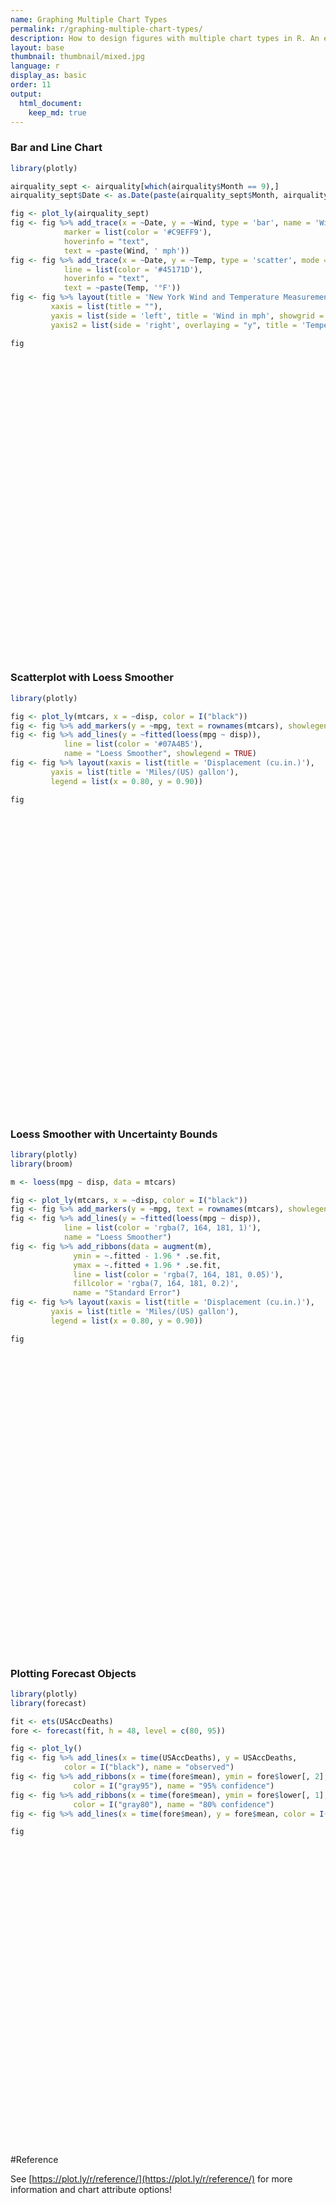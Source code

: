 ```yaml
---
name: Graphing Multiple Chart Types
permalink: r/graphing-multiple-chart-types/
description: How to design figures with multiple chart types in R. An example of a line chart with a line of best fit and an uncertainty band.
layout: base
thumbnail: thumbnail/mixed.jpg
language: r
display_as: basic
order: 11
output:
  html_document:
    keep_md: true
---
```



### Bar and Line Chart


```r
library(plotly)

airquality_sept <- airquality[which(airquality$Month == 9),]
airquality_sept$Date <- as.Date(paste(airquality_sept$Month, airquality_sept$Day, 1973, sep = "."), format = "%m.%d.%Y")

fig <- plot_ly(airquality_sept)
fig <- fig %>% add_trace(x = ~Date, y = ~Wind, type = 'bar', name = 'Wind',
            marker = list(color = '#C9EFF9'),
            hoverinfo = "text",
            text = ~paste(Wind, ' mph'))
fig <- fig %>% add_trace(x = ~Date, y = ~Temp, type = 'scatter', mode = 'lines', name = 'Temperature', yaxis = 'y2',
            line = list(color = '#45171D'),
            hoverinfo = "text",
            text = ~paste(Temp, '°F'))
fig <- fig %>% layout(title = 'New York Wind and Temperature Measurements for September 1973',
         xaxis = list(title = ""),
         yaxis = list(side = 'left', title = 'Wind in mph', showgrid = FALSE, zeroline = FALSE),
         yaxis2 = list(side = 'right', overlaying = "y", title = 'Temperature in degrees F', showgrid = FALSE, zeroline = FALSE))

fig
```

<div id="htmlwidget-cbe2545560c0dbfd3bf3" style="width:672px;height:480px;" class="plotly html-widget"></div>
<script type="application/json" data-for="htmlwidget-cbe2545560c0dbfd3bf3">{"x":{"visdat":{"3c7f260964f1":["function () ","plotlyVisDat"]},"cur_data":"3c7f260964f1","attrs":{"3c7f260964f1":{"alpha_stroke":1,"sizes":[10,100],"spans":[1,20],"x":{},"y":{},"type":"bar","name":"Wind","marker":{"color":"#C9EFF9"},"hoverinfo":"text","text":{},"inherit":true},"3c7f260964f1.1":{"alpha_stroke":1,"sizes":[10,100],"spans":[1,20],"x":{},"y":{},"type":"scatter","mode":"lines","name":"Temperature","yaxis":"y2","line":{"color":"#45171D"},"hoverinfo":"text","text":{},"inherit":true}},"layout":{"margin":{"b":40,"l":60,"t":25,"r":10},"title":"New York Wind and Temperature Measurements for September 1973","xaxis":{"domain":[0,1],"automargin":true,"title":""},"yaxis":{"domain":[0,1],"automargin":true,"side":"left","title":"Wind in mph","showgrid":false,"zeroline":false},"yaxis2":{"side":"right","overlaying":"y","title":"Temperature in degrees F","showgrid":false,"zeroline":false},"hovermode":"closest","showlegend":true},"source":"A","config":{"showSendToCloud":false},"data":[{"x":["1973-09-01","1973-09-02","1973-09-03","1973-09-04","1973-09-05","1973-09-06","1973-09-07","1973-09-08","1973-09-09","1973-09-10","1973-09-11","1973-09-12","1973-09-13","1973-09-14","1973-09-15","1973-09-16","1973-09-17","1973-09-18","1973-09-19","1973-09-20","1973-09-21","1973-09-22","1973-09-23","1973-09-24","1973-09-25","1973-09-26","1973-09-27","1973-09-28","1973-09-29","1973-09-30"],"y":[6.9,5.1,2.8,4.6,7.4,15.5,10.9,10.3,10.9,9.7,14.9,15.5,6.3,10.9,11.5,6.9,13.8,10.3,10.3,8,12.6,9.2,10.3,10.3,16.6,6.9,13.2,14.3,8,11.5],"type":"bar","name":"Wind","marker":{"color":"#C9EFF9","line":{"color":"rgba(31,119,180,1)"}},"hoverinfo":["text","text","text","text","text","text","text","text","text","text","text","text","text","text","text","text","text","text","text","text","text","text","text","text","text","text","text","text","text","text"],"text":["6.9  mph","5.1  mph","2.8  mph","4.6  mph","7.4  mph","15.5  mph","10.9  mph","10.3  mph","10.9  mph","9.7  mph","14.9  mph","15.5  mph","6.3  mph","10.9  mph","11.5  mph","6.9  mph","13.8  mph","10.3  mph","10.3  mph","8  mph","12.6  mph","9.2  mph","10.3  mph","10.3  mph","16.6  mph","6.9  mph","13.2  mph","14.3  mph","8  mph","11.5  mph"],"error_y":{"color":"rgba(31,119,180,1)"},"error_x":{"color":"rgba(31,119,180,1)"},"xaxis":"x","yaxis":"y","frame":null},{"x":["1973-09-01","1973-09-02","1973-09-03","1973-09-04","1973-09-05","1973-09-06","1973-09-07","1973-09-08","1973-09-09","1973-09-10","1973-09-11","1973-09-12","1973-09-13","1973-09-14","1973-09-15","1973-09-16","1973-09-17","1973-09-18","1973-09-19","1973-09-20","1973-09-21","1973-09-22","1973-09-23","1973-09-24","1973-09-25","1973-09-26","1973-09-27","1973-09-28","1973-09-29","1973-09-30"],"y":[91,92,93,93,87,84,80,78,75,73,81,76,77,71,71,78,67,76,68,82,64,71,81,69,63,70,77,75,76,68],"type":"scatter","mode":"lines","name":"Temperature","yaxis":"y2","line":{"color":"#45171D"},"hoverinfo":["text","text","text","text","text","text","text","text","text","text","text","text","text","text","text","text","text","text","text","text","text","text","text","text","text","text","text","text","text","text"],"text":["91 °F","92 °F","93 °F","93 °F","87 °F","84 °F","80 °F","78 °F","75 °F","73 °F","81 °F","76 °F","77 °F","71 °F","71 °F","78 °F","67 °F","76 °F","68 °F","82 °F","64 °F","71 °F","81 °F","69 °F","63 °F","70 °F","77 °F","75 °F","76 °F","68 °F"],"marker":{"color":"rgba(255,127,14,1)","line":{"color":"rgba(255,127,14,1)"}},"error_y":{"color":"rgba(255,127,14,1)"},"error_x":{"color":"rgba(255,127,14,1)"},"xaxis":"x","frame":null}],"highlight":{"on":"plotly_click","persistent":false,"dynamic":false,"selectize":false,"opacityDim":0.2,"selected":{"opacity":1},"debounce":0},"shinyEvents":["plotly_hover","plotly_click","plotly_selected","plotly_relayout","plotly_brushed","plotly_brushing","plotly_clickannotation","plotly_doubleclick","plotly_deselect","plotly_afterplot","plotly_sunburstclick"],"base_url":"https://plot.ly"},"evals":[],"jsHooks":[]}</script>

### Scatterplot with Loess Smoother


```r
library(plotly)

fig <- plot_ly(mtcars, x = ~disp, color = I("black"))
fig <- fig %>% add_markers(y = ~mpg, text = rownames(mtcars), showlegend = FALSE)
fig <- fig %>% add_lines(y = ~fitted(loess(mpg ~ disp)),
            line = list(color = '#07A4B5'),
            name = "Loess Smoother", showlegend = TRUE)
fig <- fig %>% layout(xaxis = list(title = 'Displacement (cu.in.)'),
         yaxis = list(title = 'Miles/(US) gallon'),
         legend = list(x = 0.80, y = 0.90))

fig
```

<div id="htmlwidget-a1397189506154613612" style="width:672px;height:480px;" class="plotly html-widget"></div>
<script type="application/json" data-for="htmlwidget-a1397189506154613612">{"x":{"visdat":{"3c7f7ea51742":["function () ","plotlyVisDat"]},"cur_data":"3c7f7ea51742","attrs":{"3c7f7ea51742":{"x":{},"color":["black"],"alpha_stroke":1,"sizes":[10,100],"spans":[1,20],"y":{},"type":"scatter","mode":"markers","text":["Mazda RX4","Mazda RX4 Wag","Datsun 710","Hornet 4 Drive","Hornet Sportabout","Valiant","Duster 360","Merc 240D","Merc 230","Merc 280","Merc 280C","Merc 450SE","Merc 450SL","Merc 450SLC","Cadillac Fleetwood","Lincoln Continental","Chrysler Imperial","Fiat 128","Honda Civic","Toyota Corolla","Toyota Corona","Dodge Challenger","AMC Javelin","Camaro Z28","Pontiac Firebird","Fiat X1-9","Porsche 914-2","Lotus Europa","Ford Pantera L","Ferrari Dino","Maserati Bora","Volvo 142E"],"showlegend":false,"inherit":true},"3c7f7ea51742.1":{"x":{},"color":["black"],"alpha_stroke":1,"sizes":[10,100],"spans":[1,20],"y":{},"type":"scatter","mode":"lines","line":{"color":"#07A4B5"},"name":"Loess Smoother","showlegend":true,"inherit":true}},"layout":{"margin":{"b":40,"l":60,"t":25,"r":10},"xaxis":{"domain":[0,1],"automargin":true,"title":"Displacement (cu.in.)"},"yaxis":{"domain":[0,1],"automargin":true,"title":"Miles/(US) gallon"},"legend":{"x":0.8,"y":0.9},"hovermode":"closest","showlegend":false},"source":"A","config":{"showSendToCloud":false},"data":[{"x":[160,160,108,258,360,225,360,146.7,140.8,167.6,167.6,275.8,275.8,275.8,472,460,440,78.7,75.7,71.1,120.1,318,304,350,400,79,120.3,95.1,351,145,301,121],"y":[21,21,22.8,21.4,18.7,18.1,14.3,24.4,22.8,19.2,17.8,16.4,17.3,15.2,10.4,10.4,14.7,32.4,30.4,33.9,21.5,15.5,15.2,13.3,19.2,27.3,26,30.4,15.8,19.7,15,21.4],"type":"scatter","mode":"markers","text":["Mazda RX4","Mazda RX4 Wag","Datsun 710","Hornet 4 Drive","Hornet Sportabout","Valiant","Duster 360","Merc 240D","Merc 230","Merc 280","Merc 280C","Merc 450SE","Merc 450SL","Merc 450SLC","Cadillac Fleetwood","Lincoln Continental","Chrysler Imperial","Fiat 128","Honda Civic","Toyota Corolla","Toyota Corona","Dodge Challenger","AMC Javelin","Camaro Z28","Pontiac Firebird","Fiat X1-9","Porsche 914-2","Lotus Europa","Ford Pantera L","Ferrari Dino","Maserati Bora","Volvo 142E"],"showlegend":false,"marker":{"color":"rgba(0,0,0,1)","line":{"color":"rgba(0,0,0,1)"}},"textfont":{"color":"rgba(0,0,0,1)"},"error_y":{"color":"rgba(0,0,0,1)"},"error_x":{"color":"rgba(0,0,0,1)"},"line":{"color":"rgba(0,0,0,1)"},"xaxis":"x","yaxis":"y","frame":null},{"x":[71.1,75.7,78.7,79,95.1,108,120.1,120.3,121,140.8,145,146.7,160,160,167.6,167.6,225,258,275.8,275.8,275.8,301,304,318,350,351,360,360,400,440,460,472],"y":[31.8587265478689,30.997160511089,30.4515688818864,30.3978766914933,27.6878765636072,25.7536029023605,24.1266208899877,24.1012302593287,24.0128145822842,21.7855370304885,21.3720222888,21.2095787437194,20.1233661948189,20.1233661948189,19.5876473362003,19.5876473362003,17.8667031510564,17.3361001159279,16.6706159588599,16.6706159588599,16.6706159588599,16.3557242808806,16.3295803630335,16.1508424685288,15.6175774563292,15.5983332500748,15.4036322355415,15.4036322355415,14.3441620745589,13.0380914865063,12.2654317142106,11.7573008148926],"type":"scatter","mode":"lines","line":{"color":"#07A4B5"},"name":"Loess Smoother","showlegend":true,"marker":{"color":"rgba(0,0,0,1)","line":{"color":"rgba(0,0,0,1)"}},"textfont":{"color":"rgba(0,0,0,1)"},"error_y":{"color":"rgba(0,0,0,1)"},"error_x":{"color":"rgba(0,0,0,1)"},"xaxis":"x","yaxis":"y","frame":null}],"highlight":{"on":"plotly_click","persistent":false,"dynamic":false,"selectize":false,"opacityDim":0.2,"selected":{"opacity":1},"debounce":0},"shinyEvents":["plotly_hover","plotly_click","plotly_selected","plotly_relayout","plotly_brushed","plotly_brushing","plotly_clickannotation","plotly_doubleclick","plotly_deselect","plotly_afterplot","plotly_sunburstclick"],"base_url":"https://plot.ly"},"evals":[],"jsHooks":[]}</script>

### Loess Smoother with Uncertainty Bounds


```r
library(plotly)
library(broom)

m <- loess(mpg ~ disp, data = mtcars)

fig <- plot_ly(mtcars, x = ~disp, color = I("black"))
fig <- fig %>% add_markers(y = ~mpg, text = rownames(mtcars), showlegend = FALSE)
fig <- fig %>% add_lines(y = ~fitted(loess(mpg ~ disp)),
            line = list(color = 'rgba(7, 164, 181, 1)'),
            name = "Loess Smoother")
fig <- fig %>% add_ribbons(data = augment(m),
              ymin = ~.fitted - 1.96 * .se.fit,
              ymax = ~.fitted + 1.96 * .se.fit,
              line = list(color = 'rgba(7, 164, 181, 0.05)'),
              fillcolor = 'rgba(7, 164, 181, 0.2)',
              name = "Standard Error")
fig <- fig %>% layout(xaxis = list(title = 'Displacement (cu.in.)'),
         yaxis = list(title = 'Miles/(US) gallon'),
         legend = list(x = 0.80, y = 0.90))

fig
```

<div id="htmlwidget-bb3c1f86641a8eb249fa" style="width:672px;height:480px;" class="plotly html-widget"></div>
<script type="application/json" data-for="htmlwidget-bb3c1f86641a8eb249fa">{"x":{"visdat":{"3c7f71fdbe27":["function () ","plotlyVisDat"],"3c7f1e571518":["function () ","data"]},"cur_data":"3c7f1e571518","attrs":{"3c7f71fdbe27":{"x":{},"color":["black"],"alpha_stroke":1,"sizes":[10,100],"spans":[1,20],"y":{},"type":"scatter","mode":"markers","text":["Mazda RX4","Mazda RX4 Wag","Datsun 710","Hornet 4 Drive","Hornet Sportabout","Valiant","Duster 360","Merc 240D","Merc 230","Merc 280","Merc 280C","Merc 450SE","Merc 450SL","Merc 450SLC","Cadillac Fleetwood","Lincoln Continental","Chrysler Imperial","Fiat 128","Honda Civic","Toyota Corolla","Toyota Corona","Dodge Challenger","AMC Javelin","Camaro Z28","Pontiac Firebird","Fiat X1-9","Porsche 914-2","Lotus Europa","Ford Pantera L","Ferrari Dino","Maserati Bora","Volvo 142E"],"showlegend":false,"inherit":true},"3c7f71fdbe27.1":{"x":{},"color":["black"],"alpha_stroke":1,"sizes":[10,100],"spans":[1,20],"y":{},"type":"scatter","mode":"lines","line":{"color":"rgba(7, 164, 181, 1)"},"name":"Loess Smoother","inherit":true},"3c7f1e571518":{"x":{},"color":["black"],"alpha_stroke":1,"sizes":[10,100],"spans":[1,20],"ymin":{},"ymax":{},"type":"scatter","mode":"lines","hoveron":"points","fill":"toself","line":{"color":"rgba(7, 164, 181, 0.05)"},"fillcolor":"rgba(7, 164, 181, 0.2)","name":"Standard Error","inherit":true}},"layout":{"margin":{"b":40,"l":60,"t":25,"r":10},"xaxis":{"domain":[0,1],"automargin":true,"title":"Displacement (cu.in.)"},"yaxis":{"domain":[0,1],"automargin":true,"title":"Miles/(US) gallon"},"legend":{"x":0.8,"y":0.9},"hovermode":"closest","showlegend":true},"source":"A","config":{"showSendToCloud":false},"data":[{"x":[160,160,108,258,360,225,360,146.7,140.8,167.6,167.6,275.8,275.8,275.8,472,460,440,78.7,75.7,71.1,120.1,318,304,350,400,79,120.3,95.1,351,145,301,121],"y":[21,21,22.8,21.4,18.7,18.1,14.3,24.4,22.8,19.2,17.8,16.4,17.3,15.2,10.4,10.4,14.7,32.4,30.4,33.9,21.5,15.5,15.2,13.3,19.2,27.3,26,30.4,15.8,19.7,15,21.4],"type":"scatter","mode":"markers","text":["Mazda RX4","Mazda RX4 Wag","Datsun 710","Hornet 4 Drive","Hornet Sportabout","Valiant","Duster 360","Merc 240D","Merc 230","Merc 280","Merc 280C","Merc 450SE","Merc 450SL","Merc 450SLC","Cadillac Fleetwood","Lincoln Continental","Chrysler Imperial","Fiat 128","Honda Civic","Toyota Corolla","Toyota Corona","Dodge Challenger","AMC Javelin","Camaro Z28","Pontiac Firebird","Fiat X1-9","Porsche 914-2","Lotus Europa","Ford Pantera L","Ferrari Dino","Maserati Bora","Volvo 142E"],"showlegend":false,"marker":{"color":"rgba(0,0,0,1)","line":{"color":"rgba(0,0,0,1)"}},"textfont":{"color":"rgba(0,0,0,1)"},"error_y":{"color":"rgba(0,0,0,1)"},"error_x":{"color":"rgba(0,0,0,1)"},"line":{"color":"rgba(0,0,0,1)"},"xaxis":"x","yaxis":"y","frame":null},{"x":[71.1,75.7,78.7,79,95.1,108,120.1,120.3,121,140.8,145,146.7,160,160,167.6,167.6,225,258,275.8,275.8,275.8,301,304,318,350,351,360,360,400,440,460,472],"y":[31.8587265478689,30.997160511089,30.4515688818864,30.3978766914933,27.6878765636072,25.7536029023605,24.1266208899877,24.1012302593287,24.0128145822842,21.7855370304885,21.3720222888,21.2095787437194,20.1233661948189,20.1233661948189,19.5876473362003,19.5876473362003,17.8667031510564,17.3361001159279,16.6706159588599,16.6706159588599,16.6706159588599,16.3557242808806,16.3295803630335,16.1508424685288,15.6175774563292,15.5983332500748,15.4036322355415,15.4036322355415,14.3441620745589,13.0380914865063,12.2654317142106,11.7573008148926],"type":"scatter","mode":"lines","line":{"color":"rgba(7, 164, 181, 1)"},"name":"Loess Smoother","marker":{"color":"rgba(0,0,0,1)","line":{"color":"rgba(0,0,0,1)"}},"textfont":{"color":"rgba(0,0,0,1)"},"error_y":{"color":"rgba(0,0,0,1)"},"error_x":{"color":"rgba(0,0,0,1)"},"xaxis":"x","yaxis":"y","frame":null},{"fillcolor":"rgba(7, 164, 181, 0.2)","x":[71.1,75.7,78.7,79,95.1,108,120.1,120.3,121,140.8,145,146.7,160,160,167.6,167.6,225,258,275.8,275.8,275.8,301,304,318,350,351,360,360,400,440,460,472,472,472,460,440,400,360,360,351,350,318,304,301,275.8,275.8,275.8,258,225,167.6,167.6,160,160,146.7,145,140.8,121,120.3,120.1,108,95.1,79,78.7,75.7,71.1],"type":"scatter","mode":"lines","hoveron":"points","fill":"toself","line":{"color":"rgba(7, 164, 181, 0.05)"},"name":"Standard Error","y":[29.6196922296082,28.9642153590505,28.54236726388,28.5005513255002,26.2918632250039,24.5450406587188,22.9330086278789,22.9068700881959,22.8156526764351,20.4388075375714,19.9863730553065,19.8082571439821,18.6121240511817,18.6121240511817,18.0237725351383,18.0237725351383,16.256272295313,15.5190313686595,15.0041837863646,15.0041837863646,15.0041837863646,14.9281309152598,14.9162210256684,14.7558651253728,14.2276931088279,14.2081927321474,14.0140809626356,14.0140809626356,12.8807957894151,11.0440265490691,9.74938413735661,8.84230571970769,8.84230571970769,14.6722959100775,14.7814792910646,15.0321564239434,15.8075283597026,16.7931835084474,16.7931835084474,16.9884737680022,17.0074618038304,17.5458198116849,17.7429397003985,17.7833176465014,18.3370481313552,18.3370481313552,18.3370481313552,19.1531688631963,19.4771340067998,21.1515221372622,21.1515221372622,21.6346083384561,21.6346083384561,22.6109003434567,22.7576715222934,23.1322665234057,25.2099764881334,25.2955904304616,25.3202331520966,26.9621651460022,29.0838899022106,32.2952020574863,32.3607704998928,33.0301056631275,34.0977608661297],"marker":{"color":"rgba(0,0,0,1)","line":{"color":"rgba(0,0,0,1)"}},"textfont":{"color":"rgba(0,0,0,1)"},"error_y":{"color":"rgba(0,0,0,1)"},"error_x":{"color":"rgba(0,0,0,1)"},"xaxis":"x","yaxis":"y","frame":null}],"highlight":{"on":"plotly_click","persistent":false,"dynamic":false,"selectize":false,"opacityDim":0.2,"selected":{"opacity":1},"debounce":0},"shinyEvents":["plotly_hover","plotly_click","plotly_selected","plotly_relayout","plotly_brushed","plotly_brushing","plotly_clickannotation","plotly_doubleclick","plotly_deselect","plotly_afterplot","plotly_sunburstclick"],"base_url":"https://plot.ly"},"evals":[],"jsHooks":[]}</script>

### Plotting Forecast Objects


```r
library(plotly)
library(forecast)

fit <- ets(USAccDeaths)
fore <- forecast(fit, h = 48, level = c(80, 95))

fig <- plot_ly()
fig <- fig %>% add_lines(x = time(USAccDeaths), y = USAccDeaths,
            color = I("black"), name = "observed")
fig <- fig %>% add_ribbons(x = time(fore$mean), ymin = fore$lower[, 2], ymax = fore$upper[, 2],
              color = I("gray95"), name = "95% confidence")
fig <- fig %>% add_ribbons(x = time(fore$mean), ymin = fore$lower[, 1], ymax = fore$upper[, 1],
              color = I("gray80"), name = "80% confidence")
fig <- fig %>% add_lines(x = time(fore$mean), y = fore$mean, color = I("blue"), name = "prediction")

fig
```

<div id="htmlwidget-1e2dd1fda5369dc25022" style="width:672px;height:480px;" class="plotly html-widget"></div>
<script type="application/json" data-for="htmlwidget-1e2dd1fda5369dc25022">{"x":{"visdat":{"3c7f5f2437b2":["function () ","plotlyVisDat"]},"cur_data":"3c7f5f2437b2","attrs":{"3c7f5f2437b2":{"alpha_stroke":1,"sizes":[10,100],"spans":[1,20],"x":[1973,1973.08333333333,1973.16666666667,1973.25,1973.33333333333,1973.41666666667,1973.5,1973.58333333333,1973.66666666667,1973.75,1973.83333333333,1973.91666666667,1974,1974.08333333333,1974.16666666667,1974.25,1974.33333333333,1974.41666666667,1974.5,1974.58333333333,1974.66666666667,1974.75,1974.83333333333,1974.91666666667,1975,1975.08333333333,1975.16666666667,1975.25,1975.33333333333,1975.41666666667,1975.5,1975.58333333333,1975.66666666667,1975.75,1975.83333333333,1975.91666666667,1976,1976.08333333334,1976.16666666667,1976.25,1976.33333333334,1976.41666666667,1976.5,1976.58333333334,1976.66666666667,1976.75,1976.83333333334,1976.91666666667,1977,1977.08333333334,1977.16666666667,1977.25,1977.33333333334,1977.41666666667,1977.5,1977.58333333334,1977.66666666667,1977.75,1977.83333333334,1977.91666666667,1978,1978.08333333334,1978.16666666667,1978.25,1978.33333333334,1978.41666666667,1978.5,1978.58333333334,1978.66666666667,1978.75,1978.83333333334,1978.91666666667],"y":[9007,8106,8928,9137,10017,10826,11317,10744,9713,9938,9161,8927,7750,6981,8038,8422,8714,9512,10120,9823,8743,9129,8710,8680,8162,7306,8124,7870,9387,9556,10093,9620,8285,8466,8160,8034,7717,7461,7767,7925,8623,8945,10078,9179,8037,8488,7874,8647,7792,6957,7726,8106,8890,9299,10625,9302,8314,8850,8265,8796,7836,6892,7791,8192,9115,9434,10484,9827,9110,9070,8633,9240],"type":"scatter","mode":"lines","color":["black"],"name":"observed","inherit":true},"3c7f5f2437b2.1":{"alpha_stroke":1,"sizes":[10,100],"spans":[1,20],"x":[1979,1979.08333333334,1979.16666666667,1979.25,1979.33333333334,1979.41666666667,1979.5,1979.58333333334,1979.66666666667,1979.75,1979.83333333334,1979.91666666667,1980,1980.08333333334,1980.16666666667,1980.25,1980.33333333334,1980.41666666667,1980.5,1980.58333333334,1980.66666666667,1980.75,1980.83333333334,1980.91666666667,1981,1981.08333333334,1981.16666666667,1981.25,1981.33333333334,1981.41666666667,1981.5,1981.58333333334,1981.66666666667,1981.75,1981.83333333334,1981.91666666667,1982,1982.08333333334,1982.16666666667,1982.25,1982.33333333334,1982.41666666667,1982.5,1982.58333333334,1982.66666666667,1982.75,1982.83333333334,1982.91666666667],"ymin":[7823.83364364509,6931.81150555139,7647.07464543682,7823.02584342382,8552.08089369296,8938.69770239878,9805.63379555245,9037.75568575783,7892.80111324107,8181.29275268693,7658.72080466769,7816.75885819727,7083.71251904774,6241.87953659487,6997.05184212291,7206.00092193545,7963.07045565586,8373.93461426599,9262.17101452071,8513.22664070538,7385.26564362439,7689.13328388432,7180.56970967472,7351.53018669627,6630.30441674618,5799.4109900377,6564.74860818352,6783.17789418326,7549.1176682334,7968.30599377192,8864.37523943456,8122.819639047,7001.84437952758,7312.33056938465,6810.04984009243,6987.02508917628,6271.4891041889,5446.02425404946,6216.54883008316,6439.94102942414,7210.63549204939,7634.38456751762,8534.8335643678,7797.48847010281,6680.56517629025,6994.95456522799,6496.43721351888,6677.0686167493],"ymax":[8971.16017481354,8266.62972133669,9146.11472804351,9469.99356300143,10334.7429955507,10847.431751309,11832.6136103356,11176.4535769074,10137.6641758079,10527.5219976129,10102.1145858285,10354.2253496942,9711.28129941088,8956.56169029321,9796.13753135742,10087.0184844898,10923.7534335878,11412.1948394418,12376.0763913673,11700.9826219598,10645.1996454245,11019.6814664155,10580.2656808214,10819.4540211952,10164.6894017124,9399.03023685038,10228.4407652968,10509.841512242,11337.7062210103,11817.8234599358,12773.8721664535,12091.3896236182,11028.6209095214,11396.4841809152,10950.7855504037,11183.9591187152,10523.5047142697,9752.41697283862,10576.6405433972,10853.0783770011,11676.1883971943,12151.7448861901,13103.4138415202,12416.7207925624,11349.9001127587,11713.8601850719,11264.3981769773,11493.9155911422],"type":"scatter","mode":"lines","hoveron":"points","fill":"toself","color":["gray95"],"name":"95% confidence","inherit":true},"3c7f5f2437b2.2":{"alpha_stroke":1,"sizes":[10,100],"spans":[1,20],"x":[1979,1979.08333333334,1979.16666666667,1979.25,1979.33333333334,1979.41666666667,1979.5,1979.58333333334,1979.66666666667,1979.75,1979.83333333334,1979.91666666667,1980,1980.08333333334,1980.16666666667,1980.25,1980.33333333334,1980.41666666667,1980.5,1980.58333333334,1980.66666666667,1980.75,1980.83333333334,1980.91666666667,1981,1981.08333333334,1981.16666666667,1981.25,1981.33333333334,1981.41666666667,1981.5,1981.58333333334,1981.66666666667,1981.75,1981.83333333334,1981.91666666667,1982,1982.08333333334,1982.16666666667,1982.25,1982.33333333334,1982.41666666667,1982.5,1982.58333333334,1982.66666666667,1982.75,1982.83333333334,1982.91666666667],"ymin":[8022.39866155543,7162.82525423071,7906.50987400073,8108.06254906214,8860.60189670941,9269.03767128449,10156.4382721267,9407.89493864205,8281.31411465392,8587.34895324044,8081.59303566553,8255.91202483576,7538.45947012027,6711.70298774529,7481.48280830078,7704.61163856031,8475.4686723529,8899.75893684478,9801.08705989009,9064.92383092635,7949.45450866769,8265.54317378904,7768.94683951672,7951.71534724311,7241.99184728712,6422.38835593707,7198.81491714816,7428.14252104676,8204.79949324178,8634.53263793099,9540.98238329915,8809.65041359757,7698.74881961306,8019.16512170365,7526.67691890897,7713.37827469463,7007.37512515532,6191.32118923364,6971.13931990931,7203.7119984176,7983.47789436589,8416.19315314422,9325.5066638853,8596.92779615685,7488.67564013964,7811.64410692913,7321.6166444702,7510.70863095488],"ymax":[8772.59515690319,8035.61597265737,8886.6794994796,9184.95685736312,10026.2219925343,10517.0917824233,11481.8091337613,10806.3143240232,9749.15117439502,10121.4657970594,9679.24235483063,9915.07218305571,9256.53434833836,8486.73823914279,9311.70656517955,9588.40776786494,10411.3552168908,10886.370516863,11837.160345998,11149.2854317389,10081.0107803813,10443.2715765108,9991.88855097943,10219.2688606484,9553.00197117151,8776.05287095101,9594.37445633217,9864.87688537849,10682.0243960019,11151.5968157768,12097.2650225889,11404.5588490677,10331.7164694359,10689.6496285962,10234.1584715872,10457.6059331968,9787.6186933033,9007.12003765444,9822.05005357102,10089.3074080077,10903.3459948778,11369.9363005635,12312.7407420027,11617.2814665084,10541.7896489093,10897.1706433707,10439.218746026,10660.2755769366],"type":"scatter","mode":"lines","hoveron":"points","fill":"toself","color":["gray80"],"name":"80% confidence","inherit":true},"3c7f5f2437b2.3":{"alpha_stroke":1,"sizes":[10,100],"spans":[1,20],"x":[1979,1979.08333333334,1979.16666666667,1979.25,1979.33333333334,1979.41666666667,1979.5,1979.58333333334,1979.66666666667,1979.75,1979.83333333334,1979.91666666667,1980,1980.08333333334,1980.16666666667,1980.25,1980.33333333334,1980.41666666667,1980.5,1980.58333333334,1980.66666666667,1980.75,1980.83333333334,1980.91666666667,1981,1981.08333333334,1981.16666666667,1981.25,1981.33333333334,1981.41666666667,1981.5,1981.58333333334,1981.66666666667,1981.75,1981.83333333334,1981.91666666667,1982,1982.08333333334,1982.16666666667,1982.25,1982.33333333334,1982.41666666667,1982.5,1982.58333333334,1982.66666666667,1982.75,1982.83333333334,1982.91666666667],"y":[8397.49690922931,7599.22061344404,8396.59468674016,8646.50970321263,9443.41194462183,9893.06472685388,10819.123702944,10107.1046313326,9015.23264452447,9354.40737514992,8880.41769524808,9085.49210394574,8397.49690922931,7599.22061344404,8396.59468674016,8646.50970321263,9443.41194462183,9893.06472685388,10819.123702944,10107.1046313326,9015.23264452447,9354.40737514992,8880.41769524808,9085.49210394574,8397.49690922931,7599.22061344404,8396.59468674016,8646.50970321263,9443.41194462183,9893.06472685388,10819.123702944,10107.1046313326,9015.23264452447,9354.40737514992,8880.41769524808,9085.49210394574,8397.49690922931,7599.22061344404,8396.59468674016,8646.50970321263,9443.41194462183,9893.06472685388,10819.123702944,10107.1046313326,9015.23264452447,9354.40737514992,8880.41769524808,9085.49210394574],"type":"scatter","mode":"lines","color":["blue"],"name":"prediction","inherit":true}},"layout":{"margin":{"b":40,"l":60,"t":25,"r":10},"xaxis":{"domain":[0,1],"automargin":true,"title":[]},"yaxis":{"domain":[0,1],"automargin":true,"title":[]},"hovermode":"closest","showlegend":true},"source":"A","config":{"showSendToCloud":false},"data":[{"x":[1973,1973.08333333333,1973.16666666667,1973.25,1973.33333333333,1973.41666666667,1973.5,1973.58333333333,1973.66666666667,1973.75,1973.83333333333,1973.91666666667,1974,1974.08333333333,1974.16666666667,1974.25,1974.33333333333,1974.41666666667,1974.5,1974.58333333333,1974.66666666667,1974.75,1974.83333333333,1974.91666666667,1975,1975.08333333333,1975.16666666667,1975.25,1975.33333333333,1975.41666666667,1975.5,1975.58333333333,1975.66666666667,1975.75,1975.83333333333,1975.91666666667,1976,1976.08333333334,1976.16666666667,1976.25,1976.33333333334,1976.41666666667,1976.5,1976.58333333334,1976.66666666667,1976.75,1976.83333333334,1976.91666666667,1977,1977.08333333334,1977.16666666667,1977.25,1977.33333333334,1977.41666666667,1977.5,1977.58333333334,1977.66666666667,1977.75,1977.83333333334,1977.91666666667,1978,1978.08333333334,1978.16666666667,1978.25,1978.33333333334,1978.41666666667,1978.5,1978.58333333334,1978.66666666667,1978.75,1978.83333333334,1978.91666666667],"y":[9007,8106,8928,9137,10017,10826,11317,10744,9713,9938,9161,8927,7750,6981,8038,8422,8714,9512,10120,9823,8743,9129,8710,8680,8162,7306,8124,7870,9387,9556,10093,9620,8285,8466,8160,8034,7717,7461,7767,7925,8623,8945,10078,9179,8037,8488,7874,8647,7792,6957,7726,8106,8890,9299,10625,9302,8314,8850,8265,8796,7836,6892,7791,8192,9115,9434,10484,9827,9110,9070,8633,9240],"type":"scatter","mode":"lines","name":"observed","marker":{"color":"rgba(0,0,0,1)","line":{"color":"rgba(0,0,0,1)"}},"textfont":{"color":"rgba(0,0,0,1)"},"error_y":{"color":"rgba(0,0,0,1)"},"error_x":{"color":"rgba(0,0,0,1)"},"line":{"color":"rgba(0,0,0,1)"},"xaxis":"x","yaxis":"y","frame":null},{"fillcolor":"rgba(242,242,242,0.5)","x":[1979,1979.08333333334,1979.16666666667,1979.25,1979.33333333334,1979.41666666667,1979.5,1979.58333333334,1979.66666666667,1979.75,1979.83333333334,1979.91666666667,1980,1980.08333333334,1980.16666666667,1980.25,1980.33333333334,1980.41666666667,1980.5,1980.58333333334,1980.66666666667,1980.75,1980.83333333334,1980.91666666667,1981,1981.08333333334,1981.16666666667,1981.25,1981.33333333334,1981.41666666667,1981.5,1981.58333333334,1981.66666666667,1981.75,1981.83333333334,1981.91666666667,1982,1982.08333333334,1982.16666666667,1982.25,1982.33333333334,1982.41666666667,1982.5,1982.58333333334,1982.66666666667,1982.75,1982.83333333334,1982.91666666667,1982.91666666667,1982.91666666667,1982.83333333334,1982.75,1982.66666666667,1982.58333333334,1982.5,1982.41666666667,1982.33333333334,1982.25,1982.16666666667,1982.08333333334,1982,1981.91666666667,1981.83333333334,1981.75,1981.66666666667,1981.58333333334,1981.5,1981.41666666667,1981.33333333334,1981.25,1981.16666666667,1981.08333333334,1981,1980.91666666667,1980.83333333334,1980.75,1980.66666666667,1980.58333333334,1980.5,1980.41666666667,1980.33333333334,1980.25,1980.16666666667,1980.08333333334,1980,1979.91666666667,1979.83333333334,1979.75,1979.66666666667,1979.58333333334,1979.5,1979.41666666667,1979.33333333334,1979.25,1979.16666666667,1979.08333333334,1979],"type":"scatter","mode":"lines","hoveron":"points","fill":"toself","name":"95% confidence","y":[7823.83364364509,6931.81150555139,7647.07464543682,7823.02584342382,8552.08089369296,8938.69770239878,9805.63379555245,9037.75568575783,7892.80111324107,8181.29275268693,7658.72080466769,7816.75885819727,7083.71251904774,6241.87953659487,6997.05184212291,7206.00092193545,7963.07045565586,8373.93461426599,9262.17101452071,8513.22664070538,7385.26564362439,7689.13328388432,7180.56970967472,7351.53018669627,6630.30441674618,5799.4109900377,6564.74860818352,6783.17789418326,7549.1176682334,7968.30599377192,8864.37523943456,8122.819639047,7001.84437952758,7312.33056938465,6810.04984009243,6987.02508917628,6271.4891041889,5446.02425404946,6216.54883008316,6439.94102942414,7210.63549204939,7634.38456751762,8534.8335643678,7797.48847010281,6680.56517629025,6994.95456522799,6496.43721351888,6677.0686167493,6677.0686167493,11493.9155911422,11264.3981769773,11713.8601850719,11349.9001127587,12416.7207925624,13103.4138415202,12151.7448861901,11676.1883971943,10853.0783770011,10576.6405433972,9752.41697283862,10523.5047142697,11183.9591187152,10950.7855504037,11396.4841809152,11028.6209095214,12091.3896236182,12773.8721664535,11817.8234599358,11337.7062210103,10509.841512242,10228.4407652968,9399.03023685038,10164.6894017124,10819.4540211952,10580.2656808214,11019.6814664155,10645.1996454245,11700.9826219598,12376.0763913673,11412.1948394418,10923.7534335878,10087.0184844898,9796.13753135742,8956.56169029321,9711.28129941088,10354.2253496942,10102.1145858285,10527.5219976129,10137.6641758079,11176.4535769074,11832.6136103356,10847.431751309,10334.7429955507,9469.99356300143,9146.11472804351,8266.62972133669,8971.16017481354],"marker":{"color":"rgba(242,242,242,1)","line":{"color":"rgba(242,242,242,1)"}},"textfont":{"color":"rgba(242,242,242,1)"},"error_y":{"color":"rgba(242,242,242,1)"},"error_x":{"color":"rgba(242,242,242,1)"},"line":{"color":"rgba(242,242,242,1)"},"xaxis":"x","yaxis":"y","frame":null},{"fillcolor":"rgba(204,204,204,0.5)","x":[1979,1979.08333333334,1979.16666666667,1979.25,1979.33333333334,1979.41666666667,1979.5,1979.58333333334,1979.66666666667,1979.75,1979.83333333334,1979.91666666667,1980,1980.08333333334,1980.16666666667,1980.25,1980.33333333334,1980.41666666667,1980.5,1980.58333333334,1980.66666666667,1980.75,1980.83333333334,1980.91666666667,1981,1981.08333333334,1981.16666666667,1981.25,1981.33333333334,1981.41666666667,1981.5,1981.58333333334,1981.66666666667,1981.75,1981.83333333334,1981.91666666667,1982,1982.08333333334,1982.16666666667,1982.25,1982.33333333334,1982.41666666667,1982.5,1982.58333333334,1982.66666666667,1982.75,1982.83333333334,1982.91666666667,1982.91666666667,1982.91666666667,1982.83333333334,1982.75,1982.66666666667,1982.58333333334,1982.5,1982.41666666667,1982.33333333334,1982.25,1982.16666666667,1982.08333333334,1982,1981.91666666667,1981.83333333334,1981.75,1981.66666666667,1981.58333333334,1981.5,1981.41666666667,1981.33333333334,1981.25,1981.16666666667,1981.08333333334,1981,1980.91666666667,1980.83333333334,1980.75,1980.66666666667,1980.58333333334,1980.5,1980.41666666667,1980.33333333334,1980.25,1980.16666666667,1980.08333333334,1980,1979.91666666667,1979.83333333334,1979.75,1979.66666666667,1979.58333333334,1979.5,1979.41666666667,1979.33333333334,1979.25,1979.16666666667,1979.08333333334,1979],"type":"scatter","mode":"lines","hoveron":"points","fill":"toself","name":"80% confidence","y":[8022.39866155543,7162.82525423071,7906.50987400073,8108.06254906214,8860.60189670941,9269.03767128449,10156.4382721267,9407.89493864205,8281.31411465392,8587.34895324044,8081.59303566553,8255.91202483576,7538.45947012027,6711.70298774529,7481.48280830078,7704.61163856031,8475.4686723529,8899.75893684478,9801.08705989009,9064.92383092635,7949.45450866769,8265.54317378904,7768.94683951672,7951.71534724311,7241.99184728712,6422.38835593707,7198.81491714816,7428.14252104676,8204.79949324178,8634.53263793099,9540.98238329915,8809.65041359757,7698.74881961306,8019.16512170365,7526.67691890897,7713.37827469463,7007.37512515532,6191.32118923364,6971.13931990931,7203.7119984176,7983.47789436589,8416.19315314422,9325.5066638853,8596.92779615685,7488.67564013964,7811.64410692913,7321.6166444702,7510.70863095488,7510.70863095488,10660.2755769366,10439.218746026,10897.1706433707,10541.7896489093,11617.2814665084,12312.7407420027,11369.9363005635,10903.3459948778,10089.3074080077,9822.05005357102,9007.12003765444,9787.6186933033,10457.6059331968,10234.1584715872,10689.6496285962,10331.7164694359,11404.5588490677,12097.2650225889,11151.5968157768,10682.0243960019,9864.87688537849,9594.37445633217,8776.05287095101,9553.00197117151,10219.2688606484,9991.88855097943,10443.2715765108,10081.0107803813,11149.2854317389,11837.160345998,10886.370516863,10411.3552168908,9588.40776786494,9311.70656517955,8486.73823914279,9256.53434833836,9915.07218305571,9679.24235483063,10121.4657970594,9749.15117439502,10806.3143240232,11481.8091337613,10517.0917824233,10026.2219925343,9184.95685736312,8886.6794994796,8035.61597265737,8772.59515690319],"marker":{"color":"rgba(204,204,204,1)","line":{"color":"rgba(204,204,204,1)"}},"textfont":{"color":"rgba(204,204,204,1)"},"error_y":{"color":"rgba(204,204,204,1)"},"error_x":{"color":"rgba(204,204,204,1)"},"line":{"color":"rgba(204,204,204,1)"},"xaxis":"x","yaxis":"y","frame":null},{"x":[1979,1979.08333333334,1979.16666666667,1979.25,1979.33333333334,1979.41666666667,1979.5,1979.58333333334,1979.66666666667,1979.75,1979.83333333334,1979.91666666667,1980,1980.08333333334,1980.16666666667,1980.25,1980.33333333334,1980.41666666667,1980.5,1980.58333333334,1980.66666666667,1980.75,1980.83333333334,1980.91666666667,1981,1981.08333333334,1981.16666666667,1981.25,1981.33333333334,1981.41666666667,1981.5,1981.58333333334,1981.66666666667,1981.75,1981.83333333334,1981.91666666667,1982,1982.08333333334,1982.16666666667,1982.25,1982.33333333334,1982.41666666667,1982.5,1982.58333333334,1982.66666666667,1982.75,1982.83333333334,1982.91666666667],"y":[8397.49690922931,7599.22061344404,8396.59468674016,8646.50970321263,9443.41194462183,9893.06472685388,10819.123702944,10107.1046313326,9015.23264452447,9354.40737514992,8880.41769524808,9085.49210394574,8397.49690922931,7599.22061344404,8396.59468674016,8646.50970321263,9443.41194462183,9893.06472685388,10819.123702944,10107.1046313326,9015.23264452447,9354.40737514992,8880.41769524808,9085.49210394574,8397.49690922931,7599.22061344404,8396.59468674016,8646.50970321263,9443.41194462183,9893.06472685388,10819.123702944,10107.1046313326,9015.23264452447,9354.40737514992,8880.41769524808,9085.49210394574,8397.49690922931,7599.22061344404,8396.59468674016,8646.50970321263,9443.41194462183,9893.06472685388,10819.123702944,10107.1046313326,9015.23264452447,9354.40737514992,8880.41769524808,9085.49210394574],"type":"scatter","mode":"lines","name":"prediction","marker":{"color":"rgba(0,0,255,1)","line":{"color":"rgba(0,0,255,1)"}},"textfont":{"color":"rgba(0,0,255,1)"},"error_y":{"color":"rgba(0,0,255,1)"},"error_x":{"color":"rgba(0,0,255,1)"},"line":{"color":"rgba(0,0,255,1)"},"xaxis":"x","yaxis":"y","frame":null}],"highlight":{"on":"plotly_click","persistent":false,"dynamic":false,"selectize":false,"opacityDim":0.2,"selected":{"opacity":1},"debounce":0},"shinyEvents":["plotly_hover","plotly_click","plotly_selected","plotly_relayout","plotly_brushed","plotly_brushing","plotly_clickannotation","plotly_doubleclick","plotly_deselect","plotly_afterplot","plotly_sunburstclick"],"base_url":"https://plot.ly"},"evals":[],"jsHooks":[]}</script>

#Reference

See [https://plot.ly/r/reference/](https://plot.ly/r/reference/) for more information and chart attribute options!
